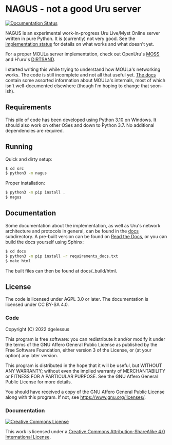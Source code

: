 # NAGUS - not a good Uru server

[![Documentation Status](https://readthedocs.org/projects/nagus/badge/?version=latest)](https://nagus.readthedocs.io/en/latest/?badge=latest)

<!-- Note: keep this in sync with docs/index.rst! -->

NAGUS is an experimental work-in-progress Uru Live/Myst Online server written in pure Python.
It is (currently) not very good.
See the [implementation status](https://nagus.readthedocs.io/en/latest/nagus/about.html#implementation-status) for details on what works and what doesn't yet.

For a proper MOULa server implementation,
check out OpenUru's [MOSS](https://wiki.openuru.org/index.php/MOSS) and H'uru's [DIRTSAND](https://guildofwriters.org/wiki/DIRTSAND).

I started writing this while trying to understand how MOULa's networking works.
The code is still incomplete and not all that useful yet.
[The docs](https://nagus.readthedocs.io/en/latest/) contain some assorted information about MOULa's internals,
most of which isn't well-documented elsewhere
(though I'm hoping to change that soon-ish).

## Requirements

This pile of code has been developed using Python 3.10 on Windows.
It should also work on other OSes and down to Python 3.7.
No additional dependencies are required.

## Running

Quick and dirty setup:

```sh
$ cd src
$ python3 -m nagus
```

Proper installation:

```sh
$ python3 -m pip install .
$ nagus
```

## Documentation

Some documentation about the implementation,
as well as Uru's network architecture and protocols in general,
can be found in the [docs](./docs/) subdirectory.
A pre-built version can be found on [Read the Docs](https://nagus.readthedocs.io/en/latest/),
or you can build the docs yourself using Sphinx:

```sh
$ cd docs
$ python3 -m pip install -r requirements_docs.txt
$ make html
```

The built files can then be found at docs/_build/html.

## License

The code is licensed under AGPL 3.0 or later.
The documentation is licensed under CC BY-SA 4.0.

### Code

Copyright (C) 2022 dgelessus

This program is free software: you can redistribute it and/or modify
it under the terms of the GNU Affero General Public License as published by
the Free Software Foundation, either version 3 of the License, or
(at your option) any later version.

This program is distributed in the hope that it will be useful,
but WITHOUT ANY WARRANTY; without even the implied warranty of
MERCHANTABILITY or FITNESS FOR A PARTICULAR PURPOSE.  See the
GNU Affero General Public License for more details.

You should have received a copy of the GNU Affero General Public License
along with this program.  If not, see <https://www.gnu.org/licenses/>.

### Documentation

[![Creative Commons License](https://i.creativecommons.org/l/by-sa/4.0/88x31.png)](http://creativecommons.org/licenses/by-sa/4.0/)

This work is licensed under a [Creative Commons Attribution-ShareAlike 4.0 International License](http://creativecommons.org/licenses/by-sa/4.0/).
